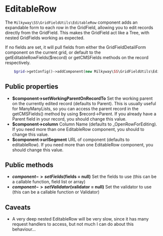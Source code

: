 EditableRow
===================

The `Milkyway\SS\GridFieldUtils\EditableRow` component adds an expandable form to each row in the GridField, allowing you to edit records directly from the GridField. This makes the GridField act like a Tree, with nested GridFields working as expected.

If no fields are set, it will pull fields from either the GridFieldDetailForm component on the current grid, or default to the getEditableRowFields($record) or getCMSFields methods on the record respectively.

```php
    $grid->getConfig()->addComponent(new Milkyway\SS\GridFieldUtils\EditableRow($fields = null));
```

## Public properties
* **$component->setWorkingParentOnRecordTo** Set the working parent on the currently edited record (defaults to Parent). This is usually useful for ManyManyLists, so you can access the parent record in the getCMSFields() method by using $record->Parent. If you already have a Parent field in your record, you should change this value.
* **$component->column** Column Name (defaults to _OpenRowForEditing). If you need more than one EditableRow component, you should to change this value.
* **$component->urlSegment** URL of component (defaults to editableRow). If you need more than one EditableRow component, you should change this value.

## Public methods
* **$component->setFields($fields = null)** Set the fields to use (this can be a callable function, field list or array)
* **$component->setValidator($validator = null)** Set the validator to use (this can be a callable function or Validator)

## Caveats
* A very deep nested EditableRow will be very slow, since it has many request handlers to access, but not much I can do about this behaviour...
